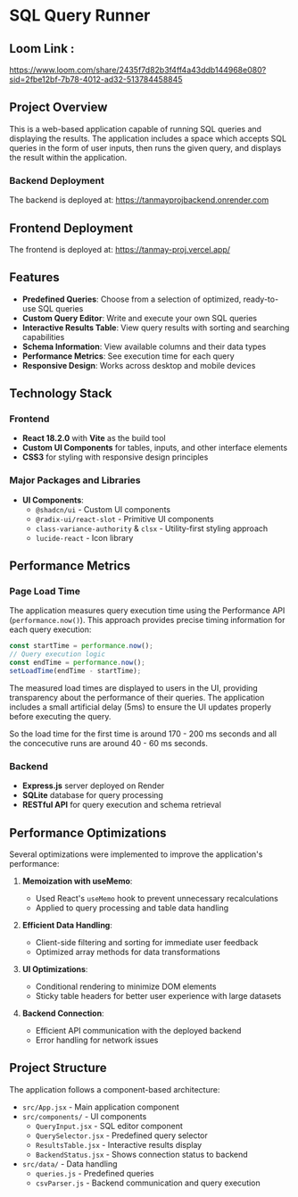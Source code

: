 # SQL Query Runner

## Loom Link : 
https://www.loom.com/share/2435f7d82b3f4ff4a43ddb144968e080?sid=2fbe12bf-7b78-4012-ad32-513784458845

## Project Overview

This is a web-based application capable of running SQL queries and displaying the results. The application includes a space which accepts SQL queries in the form of user inputs, then runs the given query, and displays the result within the application.


### Backend Deployment
The backend is deployed at: https://tanmayprojbackend.onrender.com

## Frontend Deployment 
The frontend is deployed at: https://tanmay-proj.vercel.app/

## Features

- **Predefined Queries**: Choose from a selection of optimized, ready-to-use SQL queries
- **Custom Query Editor**: Write and execute your own SQL queries
- **Interactive Results Table**: View query results with sorting and searching capabilities
- **Schema Information**: View available columns and their data types
- **Performance Metrics**: See execution time for each query
- **Responsive Design**: Works across desktop and mobile devices

## Technology Stack

### Frontend
- **React 18.2.0** with **Vite** as the build tool
- **Custom UI Components** for tables, inputs, and other interface elements
- **CSS3** for styling with responsive design principles

### Major Packages and Libraries
- **UI Components**:
  - `@shadcn/ui` - Custom UI components
  - `@radix-ui/react-slot` - Primitive UI components
  - `class-variance-authority` & `clsx` - Utility-first styling approach
  - `lucide-react` - Icon library


## Performance Metrics

### Page Load Time

The application measures query execution time using the Performance API (`performance.now()`). This approach provides precise timing information for each query execution:

```javascript
const startTime = performance.now();
// Query execution logic
const endTime = performance.now();
setLoadTime(endTime - startTime);
```

The measured load times are displayed to users in the UI, providing transparency about the performance of their queries. The application includes a small artificial delay (5ms) to ensure the UI updates properly before executing the query.

So the load time for the first time is around 170 - 200 ms seconds and all the concecutive runs are around 40 - 60 ms seconds.

### Backend
- **Express.js** server deployed on Render
- **SQLite** database for query processing
- **RESTful API** for query execution and schema retrieval

## Performance Optimizations

Several optimizations were implemented to improve the application's performance:

1. **Memoization with useMemo**:
   - Used React's `useMemo` hook to prevent unnecessary recalculations
   - Applied to query processing and table data handling

2. **Efficient Data Handling**:
   - Client-side filtering and sorting for immediate user feedback
   - Optimized array methods for data transformations

3. **UI Optimizations**:
   - Conditional rendering to minimize DOM elements
   - Sticky table headers for better user experience with large datasets

4. **Backend Connection**:
   - Efficient API communication with the deployed backend
   - Error handling for network issues

## Project Structure

The application follows a component-based architecture:

- `src/App.jsx` - Main application component
- `src/components/` - UI components
  - `QueryInput.jsx` - SQL editor component
  - `QuerySelector.jsx` - Predefined query selector
  - `ResultsTable.jsx` - Interactive results display
  - `BackendStatus.jsx` - Shows connection status to backend
- `src/data/` - Data handling
  - `queries.js` - Predefined queries
  - `csvParser.js` - Backend communication and query execution
